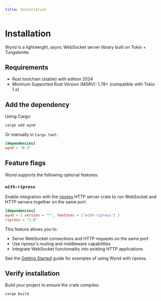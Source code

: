 ```yaml
---
title: Installation
---
```


# Installation

Wynd is a lightweight, async WebSocket server library built on Tokio + Tungstenite.

## Requirements

- Rust toolchain (stable) with edition 2024
- Minimum Supported Rust Version (MSRV): 1.78+ (compatible with Tokio 1.x)

## Add the dependency

Using Cargo:

```bash
cargo add wynd
```

Or manually in `Cargo.toml`:

```toml
[dependencies]
wynd = "0.3"
```

## Feature flags

Wynd supports the following optional features:

### `with-ripress`

Enable integration with the [ripress](https://crates.io/crates/ripress) HTTP server crate to run WebSocket and HTTP servers together on the same port.

```toml
[dependencies]
wynd = { version = "*", features = ["with-ripress"] }
ripress = "1.8"
```

This feature allows you to:

- Serve WebSocket connections and HTTP requests on the same port
- Use ripress's routing and middleware capabilities
- Integrate WebSocket functionality into existing HTTP applications

See the [Getting Started](../getting-started/) guide for examples of using Wynd with ripress.

## Verify installation

Build your project to ensure the crate compiles:

```bash
cargo build
```
